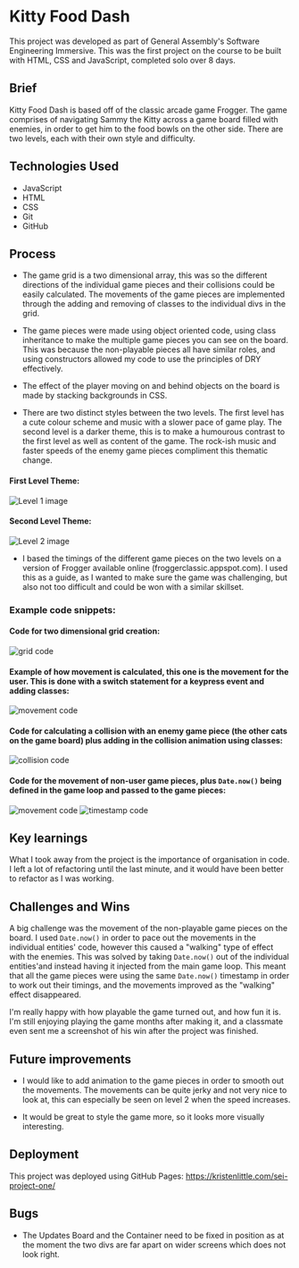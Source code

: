 # Kitty Food Dash

This project was developed as part of General Assembly's Software Engineering Immersive. This was the first project on the course to be built with HTML, CSS and JavaScript, completed solo over 8 days.

## Brief

Kitty Food Dash is based off of the classic arcade game Frogger. The game comprises of navigating Sammy the Kitty across a game board filled with enemies, in order to get him to the food bowls on the other side. There are two levels, each with their own style and difficulty.

## Technologies Used

* JavaScript
* HTML
* CSS
* Git
* GitHub

## Process

* The game grid is a two dimensional array, this was so the different directions of the individual game pieces and their collisions could be easily calculated. The movements of the game pieces are implemented through the adding and removing of classes to the individual divs in the grid.

* The game pieces were made using object oriented code, using class inheritance to make the multiple game pieces you can see on the board. This was because the non-playable pieces all have similar roles, and using constructors allowed my code to use the principles of DRY effectively.

* The effect of the player moving on and behind objects on the board is made by stacking backgrounds in CSS.

* There are two distinct styles between the two levels. The first level has a cute colour scheme and music with a slower pace of game play. The second level is a darker theme, this is to make a humourous contrast to the first level as well as content of the game. The rock-ish music and faster speeds of the enemy game pieces compliment this thematic change.

#### First Level Theme:

![Level 1 image](assets/Level-1.png)

#### Second Level Theme:

![Level 2 image](assets/Level-2.png)

* I based the timings of the different game pieces on the two levels on a version of Frogger available online (froggerclassic.appspot.com). I used this as a guide, as I wanted to make sure the game was challenging, but also not too difficult and could be won with a similar skillset.

### Example code snippets:

#### Code for two dimensional grid creation:

![grid code](assets/grid-code.png)

#### Example of how movement is calculated, this one is the movement for the user. This is done with a switch statement for a keypress event and adding classes:

![movement code](assets/user-movement.png)

#### Code for calculating a collision with an enemy game piece (the other cats on the game board) plus adding in the collision animation using classes:

![collision code](assets/collision-code.png)

#### Code for the movement of non-user game pieces, plus `Date.now()` being defined in the game loop and passed to the game pieces:

![movement code](assets/movement-code.png)
![timestamp code](assets/timestamp-example.png)

## Key learnings

What I took away from the project is the importance of organisation in code. I left a lot of refactoring until the last minute, and it would have been better to refactor as I was working.

## Challenges and Wins

A big challenge was the movement of the non-playable game pieces on the board. I used `Date.now()` in order to pace out the movements in the individual entities' code, however this caused a "walking" type of effect with the enemies. This was solved by taking `Date.now()` out of the individual entities'and instead having it injected from the main game loop. This meant that all the game pieces were using the same `Date.now()` timestamp in order to work out their timings, and the movements improved as the "walking" effect disappeared. 

I'm really happy with how playable the game turned out, and how fun it is. I'm still enjoying playing the game months after making it, and a classmate even sent me a screenshot of his win after the project was finished.

## Future improvements

* I would like to add animation to the game pieces in order to smooth out the movements. The movements can be quite jerky and not very nice to look at, this can especially be seen on level 2 when the speed increases.

* It would be great to style the game more, so it looks more visually interesting.

## Deployment

This project was deployed using GitHub Pages:
https://kristenlittle.com/sei-project-one/

## Bugs

* The Updates Board and the Container need to be fixed in position as at the moment the two divs are far apart on wider screens which does not look right.